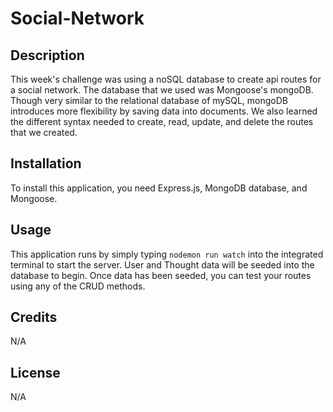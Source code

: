 # Social-Network
## Description

This week's challenge was using a noSQL database to create api routes for a social network. The database that we used was Mongoose's mongoDB. Though very similar to the relational database of mySQL, mongoDB introduces more flexibility by saving data into documents. We also learned the different syntax needed to create, read, update, and delete the routes that we created.

## Installation

To install this application, you need Express.js, MongoDB database, and Mongoose. 

## Usage

This application runs by simply typing ```nodemon run watch``` into the integrated terminal to start the server. User and Thought data will be seeded into the database to begin. Once data has been seeded, you can test your routes using any of the CRUD methods.

## Credits

N/A

## License

N/A